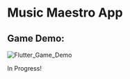 # Music Maestro App

## Game Demo:


![Flutter_Game_Demo](https://github.com/user-attachments/assets/b6d1467b-9217-4add-9a95-2c466f19ceaa)



In Progress!
